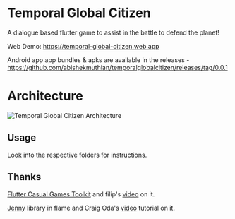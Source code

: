 # Temporal Global Citizen

A dialogue based flutter game to assist in the battle to defend the planet!

Web Demo: https://temporal-global-citizen.web.app

Android app app bundles & apks are available in the releases - https://github.com/abishekmuthian/temporalglobalcitizen/releases/tag/0.0.1

# Architecture
![Temporal Global Citizen Architecture](https://temporalglobalcitizen.s3.us-east-2.amazonaws.com/temporal-global-citizen-architecture.png)

## Usage
Look into the respective folders for instructions.

## Thanks

[Flutter Casual Games Toolkit](https://flutter.dev/games) and filip's [video](https://www.youtube.com/watch?v=zGgeBNiRy-8) on it.

[Jenny](https://docs.flame-engine.org/latest/other_modules/jenny/jenny.html) library in flame and Craig Oda's [video](https://www.youtube.com/watch?v=y0IzZrbkJ6c&list=PLxvyAnoL-vu79CGLxGYztcQk_-UfRMw7q) tutorial on it.




